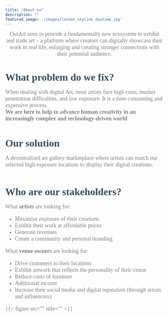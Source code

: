 ```yaml
---
title: "About us"
description: ""
featured_image: '/images/london_skyline_daytime.jpg'
---
```

<font face="Montserrat" size="4px" color="#535555"><p style="text-align: center;"><span style="text-align: center; color: #808080;">OutArt aims to provide a fundamentally new ecosystem to exhibit and trade art &ndash; a platform where creators can digitally showcase their work in real life, enlarging and creating stronger connections with their potential audience.</span></p></font>
<p>&nbsp;</p>
<font face="Montserrat" size="6px" color="#384d5d"><strong>What problem do we fix?</strong></font>
&nbsp;</p>
<font face="Montserrat" size="4px" color="#808080"><p>When dealing with digital Art, most artists face high costs, market penetration difficulties, and low exposure. It is a time-consuming and expensive process.<br /><strong>We are here to help to advance human creativity in an increasingly complex and technology-driven world</strong></p></font>
&nbsp;</p>
<font face="Montserrat" size="6px" color="#384d5d"><strong>Our solution</strong></font>
&nbsp;</p>
<font face="Montserrat" size="4px" color="#808080"><p>A decentralised art gallery marketplace where artists can match our selected high exposure locations to display their digital creations.
<p>&nbsp;</p>
<font face="Montserrat" size="6px" color="#384d5d"><strong>Who are our stakeholders?</strong></font>
&nbsp;</p>
<font face="Montserrat" size="4px" color="#808080"><p>What <strong>artists</strong> are looking for:</p>
<ul>
<li>Maximise exposure of their creations</li>
<li>Exhibit their work at affordable prices</li>
<li>Generate revenues</li>
<li>Create a community and personal branding</li>
</ul>
<p>What <strong>venue owners</strong> are looking for:</p>
<ul>
<li>Drive customers to their locations</li>
<li>Exhibit artwork that reflects the personality of their venue</li>
<li>Reduce costs of furniture</li>
<li>Additional income</li>
<li>Increase their social media and digital reputation (through artists and influencers)</li>
</ul>

{{< figure src="" title="" >}}